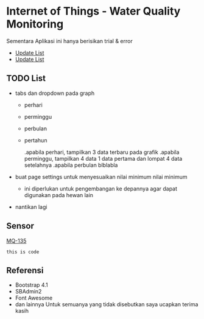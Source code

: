 # Internet of Things - Water Quality Monitoring

Sementara Aplikasi ini hanya berisikan trial &amp; error

- [Update List](https://github.com/nrchmts/BS$-CI-iot-monitoring/README#TODO-List)
- [Update List](https://github.com/nrchmts/BS$-CI-iot-monitoring/README#Referensi)

## TODO List

- tabs dan dropdown pada graph

  - perhari
  - perminggu
  - perbulan
  - pertahun

    .apabila perhari, tampilkan 3 data terbaru pada grafik
    .apabila perminggu, tampilkan 4 data 1 data pertama dan lompat 4 data setelahnya
    .apabila perbulan blblabla

- buat page settings untuk menyesuaikan nilai minimum nilai minimum
  - ini diperlukan untuk pengembangan ke depannya agar dapat digunakan pada hewan lain
- nantikan lagi

## Sensor
 [MQ-135](https://github.com/Cha0s0000/Utopian/blob/master/%5BArduino%20basics%20tutorials%5D%20use%20MQ135%20air%20quality%20detecting%20module.md)
```
this is code
```

## Referensi

- Bootstrap 4.1
- SBAdmin2
- Font Awesome
- dan lainnya
  Untuk semuanya yang tidak disebutkan saya ucapkan terima kasih
